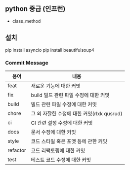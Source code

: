 ## python 중급 (인프런)

- class_method

## 설치

pip install asyncio
pip install beautifulsoup4

### Commit Message

| 용어     | 내용                                       |
| -------- | ------------------------------------------ |
| feat     | 새로운 기능에 대한 커밋                    |
| fix      | build 빌드 관련 파일 수정에 대한 커밋      |
| build    | 빌드 관련 파일 수정에 대한 커밋            |
| chore    | 그 외 자잘한 수정에 대한 커밋(rlxk qusrud) |
| ci       | CI 관련 설정 수정에 대한 커밋              |
| docs     | 문서 수정에 대한 커밋                      |
| style    | 코드 스타일 혹은 포맷 등에 관한 커밋       |
| refactor | 코드 리팩토링에 대한 커밋                  |
| test     | 테스트 코드 수정에 대한 커밋               |
